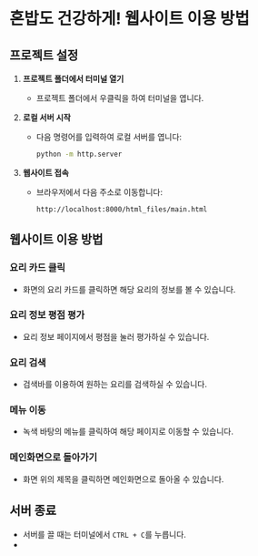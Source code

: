 # 혼밥도 건강하게! 웹사이트 이용 방법

## 프로젝트 설정

1. **프로젝트 폴더에서 터미널 열기**
   - 프로젝트 폴더에서 우클릭을 하여 터미널을 엽니다.

2. **로컬 서버 시작**
   - 다음 명령어를 입력하여 로컬 서버를 엽니다:
     ```bash
     python -m http.server
     ```

3. **웹사이트 접속**
   - 브라우저에서 다음 주소로 이동합니다:
     ```
     http://localhost:8000/html_files/main.html
     ```

## 웹사이트 이용 방법

### 요리 카드 클릭
- 화면의 요리 카드를 클릭하면 해당 요리의 정보를 볼 수 있습니다.

### 요리 정보 평점 평가
- 요리 정보 페이지에서 평점을 눌러 평가하실 수 있습니다.

### 요리 검색
- 검색바를 이용하여 원하는 요리를 검색하실 수 있습니다.

### 메뉴 이동
- 녹색 바탕의 메뉴를 클릭하여 해당 페이지로 이동할 수 있습니다.

### 메인화면으로 돌아가기
- 화면 위의 제목을 클릭하면 메인화면으로 돌아올 수 있습니다.

## 서버 종료

- 서버를 끌 때는 터미널에서 `CTRL + C`를 누릅니다.
- 
